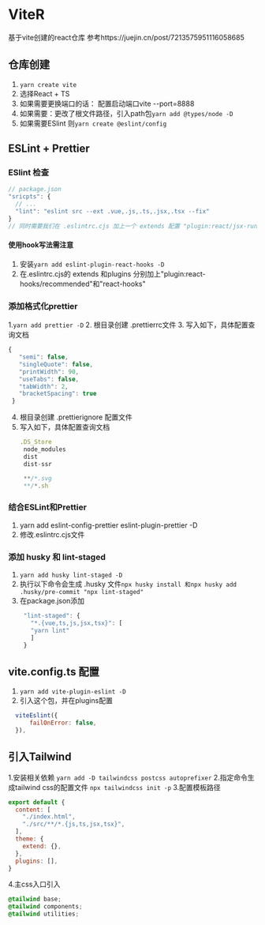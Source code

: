 # ViteR
基于vite创建的react仓库
参考https://juejin.cn/post/7213575951116058685

## 仓库创建
1. `yarn create vite`
2. 选择React + TS
3. 如果需要更换端口的话： 配置启动端口vite --port=8888
4. 如果需要：更改了根文件路径，引入path包`yarn add @types/node -D`
5. 如果需要ESlint 则`yarn create @eslint/config`

## ESLint + Prettier
### ESlint 检查
```javascript
// package.json
"sricpts": {
  // ...
  "lint": "eslint src --ext .vue,.js,.ts,.jsx,.tsx --fix"
}
// 同时需要我们在 .eslintrc.cjs 加上一个 extends 配置 "plugin:react/jsx-runtime"。
```

#### 使用hook写法需注意
1. 安装`yarn add eslint-plugin-react-hooks -D`
2. 在.eslintrc.cjs的 extends 和plugins 分别加上"plugin:react-hooks/recommended"和"react-hooks"

### 添加格式化prettier
1.`yarn add prettier -D`
2. 根目录创建 .prettierrc文件
3. 写入如下，具体配置查询文档
   ```js
   {
      "semi": false,
      "singleQuote": false,
      "printWidth": 90,
      "useTabs": false,
      "tabWidth": 2,
      "bracketSpacing": true
    }
   ```
4. 根目录创建 .prettierignore 配置文件
5. 写入如下，具体配置查询文档
   ```js
   .DS_Store
    node_modules
    dist
    dist-ssr

    **/*.svg
    **/*.sh
   ```
### 结合ESLint和Prettier
1. yarn add eslint-config-prettier eslint-plugin-prettier -D
2. 修改.eslintrc.cjs文件

### 添加 husky 和 lint-staged
1. `yarn add husky lint-staged -D`
2. 执行以下命令会生成 .husky 文件`npx husky install 和npx husky add .husky/pre-commit "npx lint-staged"`
3. 在package.json添加
   ```js
    "lint-staged": {
      "*.{vue,ts,js,jsx,tsx}": [
      "yarn lint"
      ]
    }
    ```
## vite.config.ts 配置
1. `yarn add vite-plugin-eslint -D`
2. 引入这个包，并在plugins配置
  ```js
    viteEslint({
        failOnError: false,
    }),
  ```

## 引入Tailwind
1.安装相关依赖
  `yarn add -D tailwindcss postcss autoprefixer`
2.指定命令生成tailwind css的配置文件
  `npx tailwindcss init -p`
3.配置模板路径
```javascript
export default {
  content: [
    "./index.html",
    "./src/**/*.{js,ts,jsx,tsx}",
  ],
  theme: {
    extend: {},
  },
  plugins: [],
}
```
4.主css入口引入
```css
@tailwind base;
@tailwind components;
@tailwind utilities;
```
